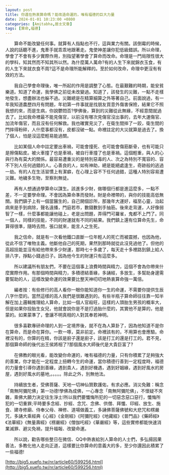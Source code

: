 ```yaml
---
layout: post
title: 你還在熱衷算命嗎？能改造命運的，唯有福德的巨大力量
date: 2024-01-01 10:23:00 +0800
categories: [Amitabha,居士文章]
tags: [算命,福德]
---
```


　　算命不能改變任何事。就算有人指點也不行，這與業力有關。該倒霉的時候，人說的話聽不進，鬼牽手就乖乖地跟著走。鬼使神差讓你犯低級錯誤。所以命理，學會了不會有多少實際作用，別指望著學會了算命而改命。命理是一門局限性很大的學科，知其然而不知其所以然。為什麼萬人萬命?有的人生下來就錦衣玉食，有的人生下來就衣食不周?這不是命理所能解釋的。至於如何改命，命理中更沒有有效的方法。        

　　我自己學會命理後，唯一所起的作用是調整了心態。在最艱難的時期，能安貧樂道。知道了命運，我學佛之前從未改變過。知道了，該發生的災難，一點不走樣地發生，想盡辦法也躲不過。災難總是在精算細算之外等著自己。前面說過，有一年我知道農歷四月有問題，年初第一件事就是找朋友買意外傷害保險，結果它不照我想的來，而是生病，你說鬱悶否?學佛後，算到的災難從此無緣，不經意間就過去了。比如我命裡最不能見傷官，以前沒有哪次見傷官沒出事的，去年大運傷官、加流年傷官，而且沒有任何解救。我也確實見災了，在衛生間摔了一跤，衛生間的門摔得粉碎，人什麼事都沒有，皮都沒破一點。命裡註定的大災就算是過去了。換了個人，怕是沒這麼輕易能過關。       

　　比如某個人命中註定要出車禍，可能會撞死、也可能會傷筋斷骨，也有可能只是擦傷點皮。被火車撞了也是車禍，被自行車撞了也是車禍。這個輕重，與人的心與行為有莫大的關係。最容易遭重災的是特別惡毒的人、次之為特別不寬容的、容不下別人任何過錯的人。心善良的人，如有神助，總是能絕處逢生，奇跡般的逃過一劫。有的人在生活習慣上有潔癖，在心理上容不下任何過錯，這種人特別容易遭災難。地穢多生物，至察則無徒。      

　　再有人想通過學算命以謀生。該進多少財，做哪個行都是進這麼多，一點不差，不一定要學命理。不會因為算命準而發財。財是命裡帶的，與你的技能高低無關。我們鎮子上有一個當醫生的，自己開個診所，那幾年大運好，福至心靈，治起病來是手到病除，聲名遠播，門庭若市，數錢數到手抽筋。後來走背運，人好像弱智了一樣，什麼事都能讓他碰上，老是出問題，弄得門可羅雀，鬼都不上門了。同一個人，同樣的技能，不同的財運就有不同的結果。我們鎮上還有位算命先生，命算得很準，隨時去問，張口就來，能言人之生死。      

　　我之信命，就是有一次看他鐵口直斷一位年輕人的死亡而被震撼，也因為他，從此不信了唯物主義。他斷他自己的死期，果然到那時就從此沒見過他了。但他的高超技能並沒有給他帶來多少財運，那時七十多歲了，每天走十多裡路到鎮上給人排八字，掙點小錢過日子。因為他今生的財運只有這麼多。        

　　所以建議所有朋友們，不要在這個事上浪費時間與精力，這個不會為你帶來什麼實際作用。有那個時間與精力，多積德結善緣，多誦經，多放生，多幫助身邊需要幫助的人，這樣改變命運的效果要比整天神叨叨地熱衷算命強一萬倍。        

　　編者按：有些修行的高人看你一眼你能知道你一生的命運，不需要你提供生辰八字什麼的。當然這樣的高人我們是很難遇到的。有些半瓶子算命師往往靠一知半解在加上邏輯推理給人算命，比如一個人官殺旺，這樣的人頭胎生男孩的概率大，但是如果你投胎生女兒，他就會說你是不是打過胎什麼的，其實他不是算的，他是蒙的。如果蒙準了，會讓不明真相的人對其奉若神明。        

　　很多喜歡專研命理的人到一定境界後，就不在為人算卦了，因為他知道不是你在算命，而是命在算你。一飲一啄，莫非前定。命裡該有的，不用算也會應驗。命裡沒有的，你算的在精，你該是廚子還是廚子，該是打工的還是打工的。君不見，那個算命師的後代出王侯將相了?那個風水大師後代是大貴巨富了?      

　　在佛教的眼光看，能改變你命運的，唯有福德的力量，只有你積累了足夠強大的善業，你才能在一定程度上扭轉今生的命運，當你積德行善到一定程度時，福德的力量會引導你遇到善緣，遇到貴人，遇到好機遇，遇到好姻緣，遇到好風水的房屋，遇到好風水的墓地,。。。。。除此之外，別無他法。     

　　持續放生者，受佛菩薩、天地一切神仙贊歎護佑，有求必應。消災免難：稱念「南無阿彌陀佛」第一功德!學佛為成佛，一心專念「南無阿彌陀佛」，不懷疑不夾雜，乘佛大願力決定往生淨土!所以我們要懺悔所犯的一切惡念惡口惡行，懺悔所犯的一切重罪;平時要多念經、抄經、念咒、念佛、供僧、拜懺、印經、放生、施食、建寺修廟、侍奉父母、禅修、道場做義工，多誦佛菩薩佛號和大悲咒和楞嚴咒，多誦大乘經典《心經》《金剛經》《阿彌陀經》《地藏經》《普門品》《藥師經》《法華經》《無量壽經》《楞嚴經》《僧伽吒經》《華嚴經》等，這些實修都能快速消業滅罪、避災免禍，提升福報、改變命運。     

　　所以說，勸告哪些整日在微信、QQ中熱衷給別人算命的人士們，多弘揚因果善法，多教化他人走向正道，這樣要比你算命的意義大的多，至少你還因此積累了一些福德!     

[http://big5.xuefo.tw/nr/article60/599256.html](http://big5.xuefo.tw/nr/article60/599256.html)